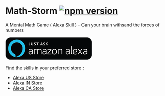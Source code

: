 # Math-Storm [![npm version](https://badge.fury.io/js/node.svg)](https://badge.fury.io/js/node)

A Mental Math Game ( Alexa Skill ) - Can your brain withsand the forces of numbers

![alexa badge](./Alexa.png?raw=true)

Find the skills in your preferred store : 

- [Alexa US Store](https://www.amazon.com/Xhiwankur-Math-Storm-Mental/dp/B07NL3NRHH)
- [Alexa IN Store](https://www.amazon.in/Xhiwankur-Math-Storm-Mental/dp/B07NL3NRHH)
- [Alexa CA Store](https://www.amazon.ca/Xhiwankur-Math-Storm-Mental/dp/B07NL3NRHH)
